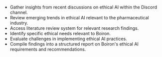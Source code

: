 - Gather insights from recent discussions on ethical AI within the Discord channel.
- Review emerging trends in ethical AI relevant to the pharmaceutical industry.
- Access literature review system for relevant research findings.
- Identify specific ethical needs relevant to Boiron.
- Evaluate challenges in implementing ethical AI practices.
- Compile findings into a structured report on Boiron's ethical AI requirements and recommendations.
